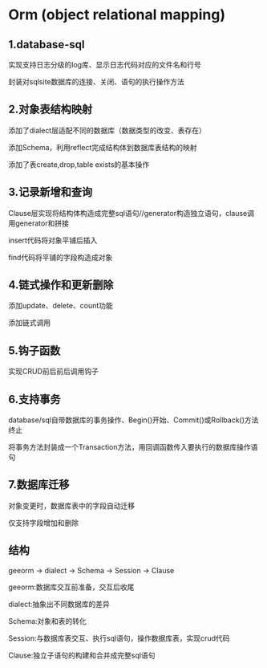 # Orm (object relational mapping)

## 1.database-sql

实现支持日志分级的log库、显示日志代码对应的文件名和行号

封装对sqlsite数据库的连接、关闭、语句的执行操作方法

## 2.对象表结构映射

添加了dialect层适配不同的数据库（数据类型的改变、表存在）

添加Schema，利用reflect完成结构体到数据库表结构的映射

添加了表create,drop,table exists的基本操作

## 3.记录新增和查询

Clause层实现将结构体构造成完整sql语句//generator构造独立语句，clause调用generator和拼接

insert代码将对象平铺后插入

find代码将平铺的字段构造成对象

## 4.链式操作和更新删除

添加update、delete、count功能

添加链式调用

## 5.钩子函数

实现CRUD前后前后调用钩子

## 6.支持事务

database/sql自带数据库的事务操作、Begin()开始、Commit()或Rollback()方法终止

将事务方法封装成一个Transaction方法，用回调函数传入要执行的数据库操作语句

## 7.数据库迁移

对象变更时，数据库表中的字段自动迁移

仅支持字段增加和删除

## 结构

geeorm -> dialect -> Schema -> Session -> Clause

geeorm:数据库交互前准备，交互后收尾

dialect:抽象出不同数据库的差异

Schema:对象和表的转化

Session:与数据库表交互、执行sql语句，操作数据库表，实现crud代码

Clause:独立子语句的构建和合并成完整sql语句
